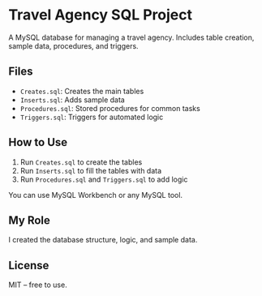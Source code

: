 # Travel Agency SQL Project

A MySQL database for managing a travel agency. Includes table creation, sample data, procedures, and triggers.

## Files

- `Creates.sql`: Creates the main tables
- `Inserts.sql`: Adds sample data
- `Procedures.sql`: Stored procedures for common tasks
- `Triggers.sql`: Triggers for automated logic

## How to Use

1. Run `Creates.sql` to create the tables
2. Run `Inserts.sql` to fill the tables with data
3. Run `Procedures.sql` and `Triggers.sql` to add logic

You can use MySQL Workbench or any MySQL tool.

## My Role

I created the database structure, logic, and sample data.

## License

MIT – free to use.
